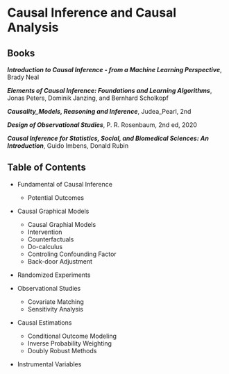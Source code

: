 # Causal Inference and Causal Analysis

## Books

***Introduction to Causal Inference - from a Machine Learning Perspective***, Brady Neal

***Elements of Causal Inference: Foundations and Learning Algorithms***, Jonas Peters, Dominik Janzing, and Bernhard Scholkopf

***Causality_Models, Reasoning and Inference***, Judea_Pearl, 2nd

***Design of Observational Studies***, P. R. Rosenbaum, 2nd ed, 2020 

***Causal Inference for Statistics, Social, and Biomedical Sciences: An Introduction***, Guido Imbens, Donald Rubin


## Table of Contents
- Fundamental of Causal Inference 
	- Potential Outcomes

- Causal Graphical Models 
	- Causal Graphial Models
	- Intervention
	- Counterfactuals
	- Do-calculus 
	- Controling Confounding Factor
	-  Back-door Adjustment

- Randomized Experiments

- Observational Studies
	- Covariate Matching
	- Sensitivity Analysis

- Causal Estimations 
	- Conditional Outcome Modeling
	- Inverse Probability Weighting 
	- Doubly Robust Methods

- Instrumental Variables
